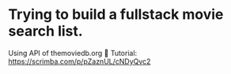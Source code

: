 # Trying to build a fullstack movie search list. 

Using API of themoviedb.org 🎥
Tutorial: https://scrimba.com/p/pZaznUL/cNDyQvc2

